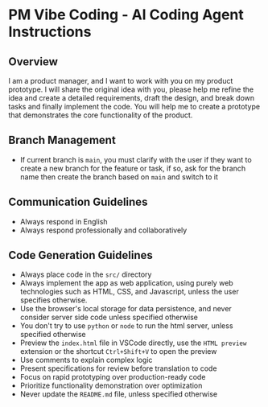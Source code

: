 # PM Vibe Coding  - AI Coding Agent Instructions

## Overview

I am a product manager, and I want to work with you on my product prototype. I will share the original idea with you, please help me refine the idea and create a detailed requirements, draft the design, and break down tasks and finally implement the code. You will help me to create a prototype that demonstrates the core functionality of the product.

## Branch Management
- If current branch is `main`, you must clarify with the user if they want to create a new branch for the feature or task, if so, ask for the branch name then create the branch based on `main` and switch to it

## Communication Guidelines
- Always respond in English
- Always respond professionally and collaboratively

## Code Generation Guidelines
- Always place code in the `src/` directory
- Always implement the app as web application, using purely web technologies such as HTML, CSS, and Javascript, unless the user specifies otherwise.
- Use the browser's local storage for data persistence, and never consider server side code unless specified otherwise
- You don't try to use `python` or `node` to run the html server, unless specified otherwise
- Preview the `index.html` file in VSCode directly, use the `HTML preview` extension or the shortcut `Ctrl+Shift+V` to open the preview
- Use comments to explain complex logic
- Present specifications for review before translation to code
- Focus on rapid prototyping over production-ready code
- Prioritize functionality demonstration over optimization
- Never update the `README.md` file, unless specified otherwise